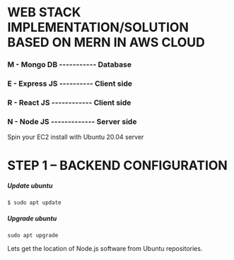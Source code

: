 # WEB STACK IMPLEMENTATION/SOLUTION BASED ON MERN IN AWS CLOUD
### M - Mongo DB ----------- Database
### E - Express JS ---------- Client side
### R - React JS ------------ Client side
### N - Node JS ------------- Server side

Spin your EC2 install with Ubuntu 20.04 server

# STEP 1 – BACKEND CONFIGURATION

##### Update ubuntu
```
$ sudo apt update
```
##### Upgrade ubuntu
```
sudo apt upgrade
```
Lets get the location of Node.js software from Ubuntu repositories.

